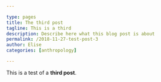 ```yaml
---

type: pages
title: The third post
tagline: This is a third
description: Describe here what this blog post is about
permalink: /2018-11-27-test-post-3
author: Elise
categories: [anthropology]

---
```


This is a test of a **third post**.